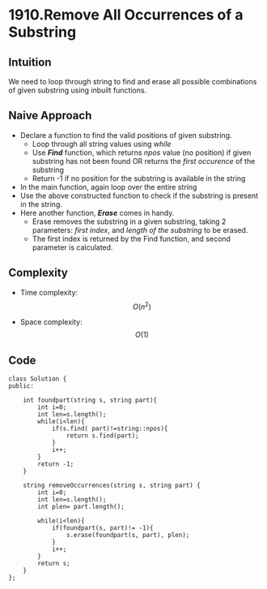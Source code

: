 # 1910.Remove All Occurrences of a Substring 

## Intuition
We need to loop through string to find and erase all possible combinations of given substring using inbuilt functions.

## Naive Approach
- Declare a function to find the valid positions of given substring.
    - Loop through all string values using *while*
    - Use ***Find*** function, which returns *npos* value (no position) if given substring has not been found OR returns the *first occurence* of the substring
    - Return -1 if no position for the substring is available in the string
- In the main function, again loop over the entire string
- Use the above constructed function to check if the substring is present in the string.
- Here another function, ***Erase*** comes in handy. 
    - Erase removes the substring in a given substring, taking 2 parameters: 
    *first index*, and *length of the substring* to be erased.
    - The first index is returned by the Find function, and second parameter is calculated.

## Complexity
- Time complexity:
$$O(n^2)$$

- Space complexity:
$$O(1)$$

## Code
```
class Solution {
public:

    int foundpart(string s, string part){
        int i=0;
        int len=s.length();
        while(i<len){
            if(s.find( part)!=string::npos){
                return s.find(part);
            }
            i++;
        }
        return -1;
    }

    string removeOccurrences(string s, string part) {
        int i=0;
        int len=s.length();
        int plen= part.length();
    
        while(i<len){
            if(foundpart(s, part)!= -1){
                s.erase(foundpart(s, part), plen);
            }
            i++;
        }
        return s;
    }
};
```
